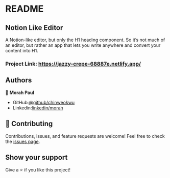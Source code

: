 # README

## Notion Like Editor

A Notion-like editor, but only the H1 heading component. 
So it’s not much of an editor, but rather an app that lets you write anywhere 
and convert your content into H1. 

### Project Link: https://jazzy-crepe-68887e.netlify.app/


## Authors

👤 **Morah Paul**

- GitHub:[@github/chinweokwu](https://github.com/chinweokwu)
- Linkedin:[linkedin/morah](https://www.linkedin.com/)

## 🤝 Contributing

Contributions, issues, and feature requests are welcome!
Feel free to check the [issues page]().

## Show your support

Give a ⭐️ if you like this project!